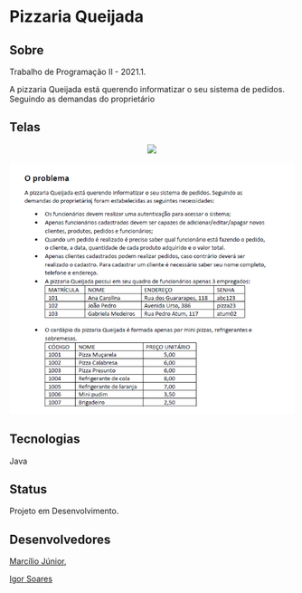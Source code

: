 # Pizzaria Queijada

## Sobre

Trabalho de Programação II - 2021.1.

A pizzaria Queijada está querendo informatizar o seu sistema de pedidos. Seguindo as demandas do proprietário

## Telas
<p align="center">
<img src=https://github.com/isobrrj/Pizzaria_queijada/blob/main/images/sendGit.png/>
</p>

<img src="images/R01.png" width="600">

## Tecnologias

Java

## Status

Projeto em Desenvolvimento.

## Desenvolvedores

[Marcílio Júnior](https://github.com/MJr0019), 

[Igor Soares](https://github.com/isobrrj)
